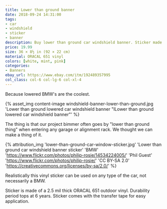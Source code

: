 ```yaml
---
title: Lower than ground banner
date: 2018-09-24 14:31:00
tags:
- car
- windshield
- sticker
- banner
description: Buy lower than ground car windshield banner. Sticker made of ORACAL vinyl.
price: 19.99
size: 36 × 8½ in (92 × 22 cm)
material: ORACAL 651 vinyl
colors: [white, mint, pink]
categories:
- Banners
ebay_url: https://www.ebay.com/itm/192489357995
col_class: col-6 col-lg-6 col-xl-4
---
```


Because lowered BMW's are the coolest.

<!-- more -->
{% asset_img content-image windshield-banner-lower-than-ground.jpg 'Lower than ground lowered car windshield banner "lLower than ground lowered car windshield banner"' %}

The thing is that our project bimmer often goes by "lower than ground thing" when entering any garage or alignment rack. We thought we can make a thing of it.

{% attribution_img
  'lower-than-ground-car-window-sticker.jpg'
  'Lower than ground car windshield banner sticker'
  'BMW'
  'https://www.flickr.com/photos/philip-rosie/14534224005/'
  'Phil Guest'
  'https://www.flickr.com/photos/philip-rosie/'
  'CC BY-SA 2.0'
  'https://creativecommons.org/licenses/by-sa/2.0/'
%}

Realistically this vinyl sticker can be used on any type of the car, not necessarily a BMW.

<!-- {% asset_img content-image sticker-lower-than-ground.jpg 'Lower than ground stanced lowered car windshield sticker "lower than ground car windshield banner"' %} -->

Sticker is made of a 2.5 mil thick ORACAL 651 outdoor vinyl. Durability period tops at 6 years. Sticker comes with the transfer tape for easy application.
